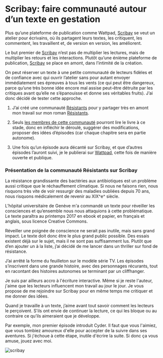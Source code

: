 # Scribay: faire communauté autour d’un texte en gestation

Plus qu’une plateforme de publication comme Wattpad, [Scribay](https://www.scribay.com/) se veut un atelier pour écrivains, où ils partagent leurs textes, les critiquent, les commentent, les travaillent et, de version en version, les améliorent.<span id="more-43921"></span>

Le but premier de [Scribay](https://www.scribay.com/) n’est pas de multiplier les lectures, mais de multiplier les retours et les interactions. Plutôt qu’une énième plateforme de publication, [Scribay](https://www.scribay.com/) se place en amont, dans l’intimité de la création.

On peut réserver un texte à une petite communauté de lecteurs fidèles et de confiance avec qui ouvrir l’atelier sans pour autant envoyer immédiatement ses épreuves à tous les vents (ce qui peut être dangereux, parce qu’une très bonne idée encore mal assise peut-être détruite par les critiques avant qu’elle ne s’épanouisse et donne ses véritables fruits). J’ai donc décidé de tester cette approche.

1. J’ai créé une communauté [Résistants](https://www.scribay.com/groups/group/89/resistants) pour y partager très en amont mon travail sur mon roman [Résistants](https://tcrouzet.com/resistants/).

2. Seuls [les membres de cette communauté](https://www.scribay.com/groups/group/89/resistants) pourront lire le livre à ce stade, donc en infléchir le déroulé, suggérer des modifications, proposer des idées d’épisodes (car chaque chapitre sera en partie autonome).

3. Une fois qu’un épisode aura décanté sur Scribay, et que d’autres épisodes l’auront suivi, je le publierai sur [Wattpad](https://www.wattpad.com/story/61038614-r%C3%A9sistants), cette fois de manière ouverte et publique.

### Présentation de la communauté Résistants sur Scribay

La résistance grandissante des bactéries aux antibiotiques est un problème aussi critique que le réchauffement climatique. Si nous ne faisons rien, nous risquons très vite de voir ressurgir des maladies oubliées depuis 70 ans, nous risquons médicalement de revenir au XIX^e^ siècle.

L’hôpital universitaire de Genève m'a commandé un texte pour réveiller les consciences et qu’ensemble nous nous attaquions à cette problématique. Le texte paraîtra au printemps 2017 en ebook et papier, en français et anglais, sous licence Creative Commons.

Réveiller une poignée de conscience ne serait pas inutile, mais sans grand impact. Le texte doit donc être le plus grand public possible. Des essais existent déjà sur le sujet, mais il ne sont pas suffisamment lus. Plutôt que d’en ajouter un à la liste, j’ai décidé de me lancer dans un thriller sur fond de résistance.

J’ai arrêté la forme du feuilleton sur le modèle série TV. Les épisodes s’inscrivent dans une grande histoire, avec des personnages récurants, tout en racontant des histoires autonomes se terminant par un cliffhanger.

Je suis par ailleurs accro à l'écriture interactive. Même si je reste l'auteur, j'aime que les lecteurs influencent mon travail au jour le jour. Je vous propose de me rejoindre sur Scribay pour en même temps me critiquer et me donner des idées.

Quand je travaille à un texte, j’aime avant tout savoir comment les lecteurs le perçoivent. S'ils ont envie de continuer la lecture, ce qui les bloque ou au contraire ce qu’ils aimeraient que je développe.

Par exemple, mon premier épisode introduit Cyder. Il faut que vous l'aimiez, que vous tombiez amoureux d'elle pour accepter de la suivre dans ses aventures. Si j'échoue à cette étape, inutile d'écrire la suite. Si donc ça vous amuse, jouez avec moi.

![scribay](https://tcrouzet.com/images_tc/2016/04/scribay.jpg)
